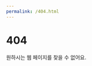 ```yaml
---
permalink: /404.html
---
```

<!DOCTYPE html>
<html lang="ko">
<head>
  <meta charset="UTF-8">
</head>
<body>
  <h1>404</h1>
  <p>원하시는 웹 페이지를 찾을 수 없어요.</p>
</body>
</html>

